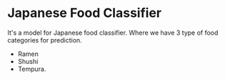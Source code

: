 # Japanese Food Classifier

It's a model for Japanese food classifier. Where we have 3 type of food categories for prediction.
- Ramen 
- Shushi
- Tempura.